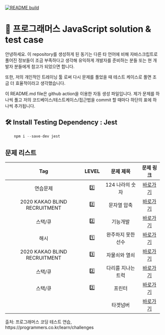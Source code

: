 
[![README build](https://github.com/sooster910/programmers_algorithm_study/actions/workflows/main.yml/badge.svg)](https://github.com/sooster910/programmers_algorithm_study/actions/workflows/main.yml)

<h1>👋  프로그래머스 JavaScript solution & test case </h1>

<p> 안녕하세요. 이 repository를 생성하게 된 동기는 다른 타 언어에 비해 자바스크립트로 풀어진 정보들이 조금 부족하다고 생각해 유익하게 개발자를 준비하는 분들 또는 현 개발자 분들에게 참고가 되었으면 합니다.</p>
<p> 또한, 저의 개인적인 트레이닝 툴 로써 다시 문제를 풀었을 때 테스트 케이스로 풀면 조금 더 효율적이라고 생각했습니다. </p>
<p> 이 README.md file은 github action을 이용한 자동 생성 파일입니다. 제가 문제를 하나씩 풀고 저의 코드베이스/테스트케이스/접근법을 commit 할 때마다 하단의 표에 하나씩 추가됩니다. 


<h2> 🛠 Install Testing Dependency :  Jest </h2>

```javascript
    npm i --save-dev jest
```

<h2>문제 리스트</h2>

<table>
    <thead>
        <tr>
            <th align="center">Tag</th>
            <th align="center">LEVEL</th>
            <th align="center">문제 제목</th>
            <th align="center">문제 링크</th>
        </tr>
    </thead>
    <tbody>
        <tr>
            <td align="center">연습문제</td>
            <td align="center">2️⃣</td>
            <td align="center">124 나라의 숫자</td>
            <td align="center"><a href="https://programmers.co.kr/&#x2F;learn&#x2F;courses&#x2F;30&#x2F;lessons&#x2F;12899"> 바로가기 </a> </td>
        </tr>
        <tr>
            <td align="center">2020 KAKAO BLIND RECRUITMENT</td>
            <td align="center">2️⃣</td>
            <td align="center">문자열 압축</td>
            <td align="center"><a href="https://programmers.co.kr/&#x2F;learn&#x2F;courses&#x2F;30&#x2F;lessons&#x2F;60057"> 바로가기 </a> </td>
        </tr>
        <tr>
            <td align="center">스택&#x2F;큐</td>
            <td align="center">2️⃣</td>
            <td align="center">기능개발</td>
            <td align="center"><a href="https://programmers.co.kr/&#x2F;learn&#x2F;courses&#x2F;30&#x2F;lessons&#x2F;42586"> 바로가기 </a> </td>
        </tr>
        <tr>
            <td align="center">해시</td>
            <td align="center">1️⃣</td>
            <td align="center">완주하지 못한 선수</td>
            <td align="center"><a href="https://programmers.co.kr/&#x2F;learn&#x2F;courses&#x2F;30&#x2F;lessons&#x2F;42576"> 바로가기 </a> </td>
        </tr>
        <tr>
            <td align="center">2020 KAKAO BLIND RECRUITMENT</td>
            <td align="center">3️⃣ </td>
            <td align="center">자물쇠와 열쇠</td>
            <td align="center"><a href="https://programmers.co.kr/&#x2F;learn&#x2F;courses&#x2F;30&#x2F;lessons&#x2F;60059"> 바로가기 </a> </td>
        </tr>
        <tr>
            <td align="center">스택&#x2F;큐</td>
            <td align="center">2️⃣</td>
            <td align="center">다리를 지나는 트럭</td>
            <td align="center"><a href="https://programmers.co.kr/&#x2F;learn&#x2F;courses&#x2F;30&#x2F;lessons&#x2F;42583"> 바로가기 </a> </td>
        </tr>
        <tr>
            <td align="center">스택&#x2F;큐</td>
            <td align="center">2️⃣</td>
            <td align="center">프린터</td>
            <td align="center"><a href="https://programmers.co.kr/&#x2F;learn&#x2F;courses&#x2F;30&#x2F;lessons&#x2F;42587"> 바로가기 </a> </td>
        </tr>
        <tr>
            <td align="center"></td>
            <td align="center"></td>
            <td align="center">타겟넘버</td>
            <td align="center"><a href="https://programmers.co.kr/None"> 바로가기 </a> </td>
        </tr>
    </tbody>    
</table>

<p>출처: 프로그래머스 코딩 테스트 연습, https://programmers.co.kr/learn/challenges</p>
